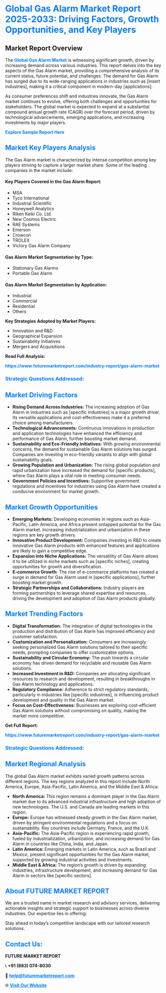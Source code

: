 <h1 style="color: #007BFF;">Global Gas Alarm Market Report 2025-2033: Driving Factors, Growth Opportunities, and Key Players</h1>

<section id="overview">
<h2>Market Report Overview</h2>
<p>The <a href="https://www.futuremarketreport.com/industry-report/gas-alarm-market" style="color: #007BFF; text-decoration: none;"><strong>Global Gas Alarm Market</strong></a> is witnessing significant growth, driven by increasing demand across various industries. This report delves into the key aspects of the Gas Alarm market, providing a comprehensive analysis of its current status, future potential, and challenges. The demand for Gas Alarm has surged due to its wide-ranging applications in industries such as [insert industries], making it a critical component in modern-day [applications].</p>
<p>As consumer preferences shift and industries innovate, the Gas Alarm market continues to evolve, offering both challenges and opportunities for stakeholders. The global market is expected to expand at a substantial compound annual growth rate (CAGR) over the forecast period, driven by technological advancements, emerging applications, and increasing investments by major players.</p>
</section>

<section id="overview">
<p><a href="https://www.futuremarketreport.com/request-sample/reportId=76867" style="color: #007BFF; text-decoration: none;"><strong>Explore Sample Report Here</strong></a></p>
</section>

<section id="key-players">
<h2 style="color: #007BFF;">Market Key Players Analysis</h2>
<p>The Gas Alarm market is characterized by intense competition among key players striving to capture a larger market share. Some of the leading companies in the market include:</p>
<h4>Key Players Covered in the Gas Alarm Report:</h4>
<ul><li>MSA</li><li>Tyco International</li><li>Industrial Scientific</li><li>Honeywell Analytics</li><li>Riken Keiki Co. Ltd.</li><li>New Cosmos Electric</li><li>RAE Systems</li><li>Emerson</li><li>Crowcon</li><li>TROLEX</li><li>Victory Gas Alarm Company</li></ul>
<h4>Gas Alarm Market Segmentation by Type:</h4>
<ul><li>Stationary Gas Alarms</li><li>Portable Gas Alarm</li></ul>

<h4>Gas Alarm Market Segmentation by Application:</h4>
<ul><li>Industrial</li><li>Commercial</li><li>Residential</li><li>Others</li></ul>
<p><strong>Key Strategies Adopted by Market Players:</strong></p>
<ul>
<li>Innovation and R&D</li>
<li>Geographical Expansion</li>
<li>Sustainability Initiatives</li>
<li>Mergers and Acquisitions</li>
</ul>
</section>

<section>
<p><strong>Read Full Analysis: </strong></p><a href="https://www.futuremarketreport.com/industry-report/gas-alarm-market" style="color: #007BFF; text-decoration: none;"><strong>https://www.futuremarketreport.com/industry-report/gas-alarm-market</strong></a>
<h3 style="color: #007BFF;">Strategic Questions Addressed:</h3>
</section>

<section id="driving-factors">
<h2 style="color: #007BFF;">Market Driving Factors</h2>
<ul>
<li><strong>Rising Demand Across Industries:</strong> The increasing adoption of Gas Alarm in industries such as [specific industries] is a major growth driver. Its versatile applications and cost-effectiveness make it a preferred choice among manufacturers.</li>
<li><strong>Technological Advancements:</strong> Continuous innovations in production and application technologies have enhanced the efficiency and performance of Gas Alarm, further boosting market demand.</li>
<li><strong>Sustainability and Eco-Friendly Initiatives:</strong> With growing environmental concerns, the demand for sustainable Gas Alarm solutions has surged. Companies are investing in eco-friendly variants to align with global sustainability goals.</li>
<li><strong>Growing Population and Urbanization:</strong> The rising global population and rapid urbanization have increased the demand for [specific products], where Gas Alarm plays a vital role in meeting consumer needs.</li>
<li><strong>Government Policies and Incentives:</strong> Supportive government regulations and incentives for industries using Gas Alarm have created a conducive environment for market growth.</li>
</ul>
</section>

<section id="growth-opportunities">
<h2 style="color: #007BFF;">Market Growth Opportunities</h2>
<ul>
<li><strong>Emerging Markets:</strong> Developing economies in regions such as Asia-Pacific, Latin America, and Africa present untapped potential for the Gas Alarm market. Increasing industrialization and urbanization in these regions are key growth drivers.</li>
<li><strong>Innovative Product Development:</strong> Companies investing in R&D to create innovative Gas Alarm products with enhanced features and applications are likely to gain a competitive edge.</li>
<li><strong>Expansion into Niche Applications:</strong> The versatility of Gas Alarm allows it to be utilized in niche markets such as [specific niches], creating opportunities for growth and diversification.</li>
<li><strong>E-commerce Growth:</strong> The rise of e-commerce platforms has created a surge in demand for Gas Alarm used in [specific applications], further boosting market growth.</li>
<li><strong>Strategic Partnerships and Collaborations:</strong> Industry players are forming partnerships to leverage shared expertise and resources, driving the development and adoption of Gas Alarm products globally.</li>
</ul>
</section>

<section id="trending-factors">
<h2 style="color: #007BFF;">Market Trending Factors</h2>
<ul>
<li><strong>Digital Transformation:</strong> The integration of digital technologies in the production and distribution of Gas Alarm has improved efficiency and customer satisfaction.</li>
<li><strong>Customization and Personalization:</strong> Consumers are increasingly seeking personalized Gas Alarm solutions tailored to their specific needs, prompting companies to offer customizable options.</li>
<li><strong>Sustainability and Circular Economy:</strong> The push towards a circular economy has driven demand for recyclable and reusable Gas Alarm solutions.</li>
<li><strong>Increased Investment in R&D:</strong> Companies are allocating significant resources to research and development, resulting in breakthroughs in Gas Alarm technology and applications.</li>
<li><strong>Regulatory Compliance:</strong> Adherence to strict regulatory standards, particularly in industries like [specific industries], is influencing product development and quality in the Gas Alarm market.</li>
<li><strong>Focus on Cost-Effectiveness:</strong> Businesses are exploring cost-efficient Gas Alarm solutions without compromising on quality, making the market more competitive.</li>
</ul>
</section>

<section>
<p><strong>Get Full Report: </strong></p><a href="https://www.futuremarketreport.com/industry-report/gas-alarm-market" style="color: #007BFF; text-decoration: none;"><strong>https://www.futuremarketreport.com/industry-report/gas-alarm-market</strong></a>
<h3 style="color: #007BFF;">Strategic Questions Addressed:</h3>
</section>


<section id="regional-analysis">
<h2 style="color: #007BFF;">Market Regional Analysis</h2>
<p>The global Gas Alarm market exhibits varied growth patterns across different regions. The key regions analyzed in this report include North America, Europe, Asia-Pacific, Latin America, and the Middle East & Africa:</p>
<ul>
<li><strong>North America:</strong> This region remains a dominant player in the Gas Alarm market due to its advanced industrial infrastructure and high adoption of new technologies. The U.S. and Canada are leading markets in this region.</li>
<li><strong>Europe:</strong> Europe has witnessed steady growth in the Gas Alarm market, driven by stringent environmental regulations and a focus on sustainability. Key countries include Germany, France, and the U.K.</li>
<li><strong>Asia-Pacific:</strong> The Asia-Pacific region is experiencing rapid growth, fueled by industrialization, urbanization, and increasing demand for Gas Alarm in countries like China, India, and Japan.</li>
<li><strong>Latin America:</strong> Emerging markets in Latin America, such as Brazil and Mexico, present significant opportunities for the Gas Alarm market, supported by growing industrial activities and investments.</li>
<li><strong>Middle East & Africa:</strong> The region’s growth is driven by expanding industries, infrastructure development, and increasing demand for Gas Alarm in sectors like [specific sectors].</li>
</ul>
</section>

<footer>
<h2 style="color: #007BFF;">About FUTURE MARKET REPORT</h2>
<p>We are a trusted name in market research and advisory services, delivering actionable insights and strategic support to businesses across diverse industries. Our expertise lies in offering:</p>

<p>Stay ahead in today’s competitive landscape with our tailored research solutions.</p>

<h2 style="color: #007BFF;">Contact Us:</h2>
<p><strong>FUTURE MARKET REPORT</strong></p>
<p>📞 <strong>+91 (883) 074-8030</strong></p>
<p>📧 <strong><a href="mailto:help@futuremarketreport.com" style="color: #007BFF;">help@futuremarketreport.com</a></strong></p>
<p>🌐 <strong><a href="https://www.futuremarketreport.com/" style="color: #007BFF;">Visit Our Website</a></strong></p>
</footer>